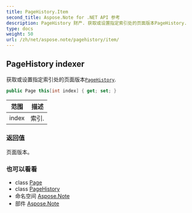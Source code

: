 ```yaml
---
title: PageHistory.Item
second_title: Aspose.Note for .NET API 参考
description: PageHistory 财产. 获取或设置指定索引处的页面版本PageHistory.
type: docs
weight: 50
url: /zh/net/aspose.note/pagehistory/item/
---
```

## PageHistory indexer

获取或设置指定索引处的页面版本[`PageHistory`](../).

```csharp
public Page this[int index] { get; set; }
```

| 范围 | 描述 |
| --- | --- |
| index | 索引. |

### 返回值

页面版本。

### 也可以看看

* class [Page](../../page/)
* class [PageHistory](../)
* 命名空间 [Aspose.Note](../../pagehistory/)
* 部件 [Aspose.Note](../../../)


